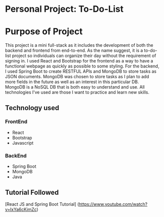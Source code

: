 # Personal Project: To-Do-List

# Purpose of Project
This project is a mini full-stack as it includes the development of both the backend and frontend from end-to-end. 
As the name suggest, it is a to-do-list project so individuals can organize their day without the requirement of signing in.
I used React and Bootstrap for the frontend as a way to have a functional webpage as quickly as possible to some styling.
For the backend, I used Spring Boot to create RESTFUL APIs and MongoDB to store tasks as JSON documents. MongoDB was chosen to store
tasks as I plan to add more fields in the future as well as an interest in this particular DB. 
MongoDB is a NoSQL DB that is both easy to understand and use. All technologies I've used are those I want to practice and learn new skills.

## Technology used

### FrontEnd

- React
- Bootstrap
- Javascript

### BackEnd

- Spring Boot
- MongoDB
- Java


## Tutorial Followed

[React JS and Spring Boot Tutorial] (https://www.youtube.com/watch?v=IxYa6cKimZc)